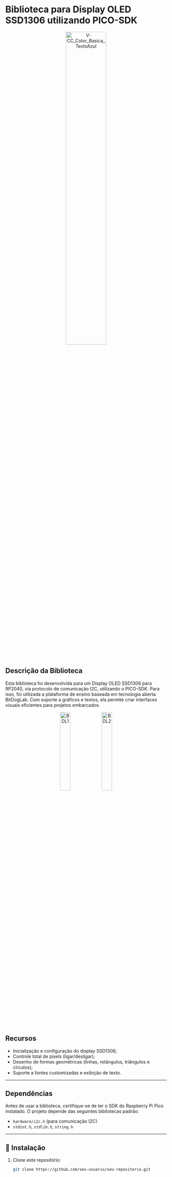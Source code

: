 # Biblioteca para Display OLED SSD1306 utilizando PICO-SDK

<div align="center">
    <img src="https://github.com/user-attachments/assets/337c76d6-a1cc-414f-bd90-866fe408b844" alt="V-CC_Color_Basica_TextoAzul" style="width:50%;"/>
</div>

## Descrição da Biblioteca
Esta biblioteca foi desenvolvida para um Display OLED SSD1306 para RP2040, via protocolo de comunicação I2C, utilizando o PICO-SDK. Para isso, foi utilizada a plataforma de ensino baseada em tecnologia aberta BitDogLab. Com suporte a gráficos e textos, ela permite criar interfaces visuais eficientes para projetos embarcados.

<div align = "center">
    <img src="https://github.com/user-attachments/assets/17d56731-aa0e-4e26-ae65-f6f476a55f2b" alt="BDL1" style="width:25%;"/> <img src="https://github.com/user-attachments/assets/bcf95a15-ca86-45f4-aeb4-2b736a7ed5b3" alt="BDL2" style="width:25%;">
</div>

## Recursos

- Inicialização e configuração do display SSD1306;
- Controle total de pixels (ligar/desligar); 
- Desenho de formas geométricas (linhas, retângulos, triângulos e círculos);  
- Suporte a fontes customizadas e exibição de texto.    

---

## Dependências

Antes de usar a biblioteca, certifique-se de ter o SDK do Raspberry Pi Pico instalado. O projeto depende das seguintes bibliotecas padrão:

- `hardware/i2c.h` (para comunicação I2C)
- `stdint.h`, `stdlib.h`, `string.h`

---

## 🚀 Instalação

1. Clone este repositório:
   ```sh
   git clone https://github.com/seu-usuario/seu-repositorio.git
